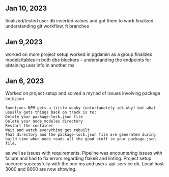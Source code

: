 ## Jan 10, 2023
finalized/tested user db
inserted values and got them to work
finalized understanding git workflow, ft branches

## Jan 9,2023
worked on more project setup
worked in pgdamin as a group
finalized models/tables in both dbs
blockers - understanding the endpoints for obtaining user info in another ms


## Jan 6, 2023
Worked on project setup and solved a myriad of issues involving package lock json
```
Sometimes NPM gets a little wonky (unfortunately idk why) but what usually gets things back on track is to:
Delete your package-lock.json file
Delete your node_modules directory
Restart the container
Wait and watch everything get rebuilt
That directory and the package-lock.json file are generated during build time when node reads all the good stuff in your package.json file.
```
as well as issues with requirements. Pipeline was encountering issues with failure and had to fix errors regarding flake8 and linting. Project setup occured successfully with the one ms and users-api-service db. Local host 3000 and 8000 are now showing.

